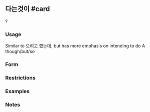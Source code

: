 ## 다는것이 #card
?
### Usage
Similar to 으려고 했는데, but has more emphasis on intending to do A though/but/so 
### Form
### Restrictions
### Examples
### Notes
